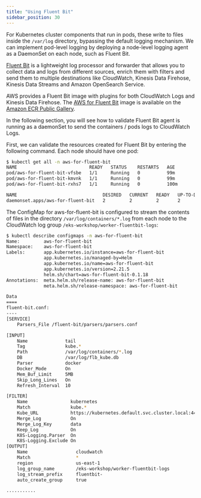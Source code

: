 ```yaml
---
title: "Using Fluent Bit"
sidebar_position: 30
---
```


For Kubernetes cluster components that run in pods, these write to files inside the `/var/log` directory, bypassing the default logging mechanism. We can implement pod-level logging by deploying a node-level logging agent as a DaemonSet on each node, such as Fluent Bit.

[Fluent Bit](https://fluentbit.io/) is a lightweight log processor and forwarder that allows you to collect data and logs from different sources, enrich them with filters and send them to multiple destinations like CloudWatch, Kinesis Data Firehose, Kinesis Data Streams and Amazon OpenSearch Service.

AWS provides a Fluent Bit image with plugins for both CloudWatch Logs and Kinesis Data Firehose. The [AWS for Fluent Bit](https://github.com/aws/aws-for-fluent-bit) image is available on the [Amazon ECR Public Gallery](https://gallery.ecr.aws/aws-observability/aws-for-fluent-bit).

In the following section, you will see how to validate Fluent Bit agent is running as a daemonSet to send the containers / pods logs to CloudWatch Logs.

First, we can validate the resources created for Fluent Bit by entering the following command. Each node should have one pod:

```bash
$ kubectl get all -n aws-for-fluent-bit
NAME                           READY   STATUS    RESTARTS   AGE
pod/aws-for-fluent-bit-vfsbe   1/1     Running   0          99m
pod/aws-for-fluent-bit-kmvnk   1/1     Running   0          99m
pod/aws-for-fluent-bit-rxhs7   1/1     Running   0          100m

NAME                                DESIRED   CURRENT   READY   UP-TO-DATE   AVAILABLE   NODE SELECTOR   AGE
daemonset.apps/aws-for-fluent-bit   2         2         2       2            2           <none>          104m
```

The ConfigMap for aws-for-fluent-bit is configured to stream the contents of files in the directory `/var/log/containers/*.log` from each node to the CloudWatch log group `/eks-workshop/worker-fluentbit-logs`:

```bash
$ kubectl describe configmaps -n aws-for-fluent-bit
Name:         aws-for-fluent-bit
Namespace:    aws-for-fluent-bit
Labels:       app.kubernetes.io/instance=aws-for-fluent-bit
              app.kubernetes.io/managed-by=Helm
              app.kubernetes.io/name=aws-for-fluent-bit
              app.kubernetes.io/version=2.21.5
              helm.sh/chart=aws-for-fluent-bit-0.1.18
Annotations:  meta.helm.sh/release-name: aws-for-fluent-bit
              meta.helm.sh/release-namespace: aws-for-fluent-bit

Data
====
fluent-bit.conf:
----
[SERVICE]
    Parsers_File /fluent-bit/parsers/parsers.conf

[INPUT]
    Name              tail
    Tag               kube.*
    Path              /var/log/containers/*.log
    DB                /var/log/flb_kube.db
    Parser            docker
    Docker_Mode       On
    Mem_Buf_Limit     5MB
    Skip_Long_Lines   On
    Refresh_Interval  10

[FILTER]
    Name                kubernetes
    Match               kube.*
    Kube_URL            https://kubernetes.default.svc.cluster.local:443
    Merge_Log           On
    Merge_Log_Key       data
    Keep_Log            On
    K8S-Logging.Parser  On
    K8S-Logging.Exclude On
[OUTPUT]
    Name                  cloudwatch
    Match                 *
    region                us-east-1
    log_group_name        /eks-workshop/worker-fluentbit-logs
    log_stream_prefix     fluentbit-
    auto_create_group     true

...........

```
